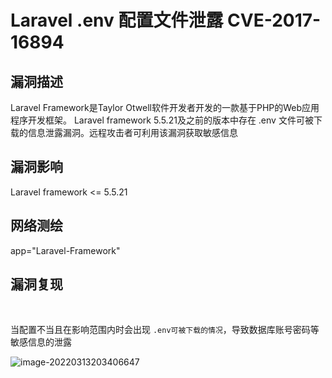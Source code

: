 # Laravel .env 配置文件泄露 CVE-2017-16894

## 漏洞描述

Laravel Framework是Taylor Otwell软件开发者开发的一款基于PHP的Web应用程序开发框架。 Laravel framework 5.5.21及之前的版本中存在 .env 文件可被下载的信息泄露漏洞。远程攻击者可利用该漏洞获取敏感信息

## 漏洞影响

<a-checkbox checked>Laravel framework <= 5.5.21</a-checkbox></br>

## 网络测绘

<a-checkbox checked>app="Laravel-Framework"</a-checkbox></br>

## 漏洞复现

<a-alert type="success" message="访问目标 url http://xxx.xxx.xxx.xxx/.env" description="" showIcon>
</a-alert>
<br/>

当配置不当且在影响范围内时会出现 `.env可被下载的情况`，导致数据库账号密码等敏感信息的泄露

![image-20220313203406647](/assets/PeiQi-Wiki/img/image-20220313203406647.png)



